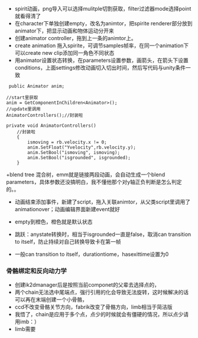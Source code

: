 + spirit动画，png导入可以选择mulitple切割获取，filter过滤器mode选择point就看得清了
+ 在character下单独创建empty，改名为animtor，把spirite renderer部分放到animator下，把显示动画和物体运动分开来
+ 创建animator controller，拖到上一条的animtor上。
+ create animation 拖入spirite，可调节samples帧率，在同一个animation下可以create new clip添加同一角色不同状态
+ 用animator设置状态转换，在parameters设置参数，画箭头，在箭头下设置conditions，上面settings修改动画切入切出时间，然后写代码与unity条件一致
```
 public Animator anim;

//start里获取        
anim = GetComponentInChildren<Animator>();
//update里调用
AnimatorControllers();//封装啦

private void AnimatorControllers()
    //封装啦
    {
        ismoving = rb.velocity.x != 0;
        anim.SetFloat("Yvelocity",rb.velocity.y);
        anim.SetBool("ismoving", ismoving);
        anim.SetBool("isgrounded", isgrounded);
    }
```

+blend tree 混合树，emm就是链接两段动画，会自动生成一个blend parameters，具体参数还没搞明白，我不懂他那个对y轴正负判断是怎么判定的。。

+ 动画结束添加事件，新建了script，拖入关联animtor，从父类script里调用了animationover；动画编辑界面新建event就好




+ empty到橙色，橙色就是默认状态
+ 跳跃：anystate转换时，相当于isgrounded一直是false，取消can transition to itself，防止持续对自己转换导致卡在第一帧
+ 一般can transition to itself，durationtiome，hasexittime设置为0


### 骨骼绑定和反向动力学
+ 创建ik2dmanager后是按照当前componet的父辈去选择点的，
+ 两个chain无法选中尾端点，强行引用的化会导致无法旋转，这时候解决的话可以再在末端创建一个小骨骼，
+ ccd不改变骨骼关节方向，fabrik改变了骨骼方向，limb相当于简洁版
+ 我悟了，chain是应用于多个点，点少的时候就会有僵硬的情况，所以点少请用imb：）
+ limb需要